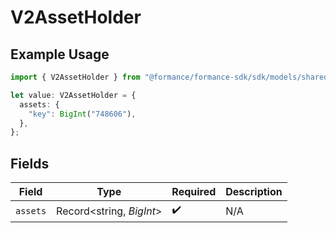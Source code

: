 # V2AssetHolder

## Example Usage

```typescript
import { V2AssetHolder } from "@formance/formance-sdk/sdk/models/shared";

let value: V2AssetHolder = {
  assets: {
    "key": BigInt("748606"),
  },
};
```

## Fields

| Field                    | Type                     | Required                 | Description              |
| ------------------------ | ------------------------ | ------------------------ | ------------------------ |
| `assets`                 | Record<string, *BigInt*> | :heavy_check_mark:       | N/A                      |